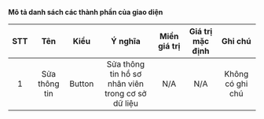 **Mô tả danh sách các thành phần của giao diện**

| STT | Tên | Kiểu | Ý nghĩa | Miền giá trị | Giá trị mặc định | Ghi chú |
|:-----:|:-------------:|:--------------:|:-------------:|:---------:|:-------------:|:---------:|
| 1	| Sửa thông tin	| Button | Sửa thông tin hồ sơ nhân viên trong cơ sở dữ liệu | N/A | N/A | Không có ghi chú |